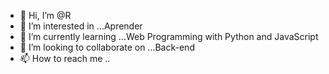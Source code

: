 - 👋 Hi, I’m @R
- 👀 I’m interested in ...Aprender
- 🌱 I’m currently learning ...Web Programming with Python and JavaScript
- 💞️ I’m looking to collaborate on ...Back-end
- 📫 How to reach me ..
